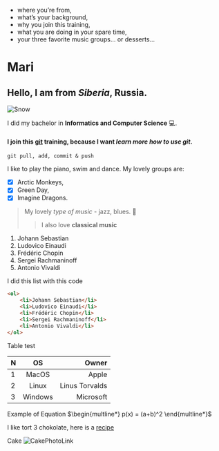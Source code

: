 * where you’re from, 
* what’s your background, 
* why you join this training, 
* what you are doing in your spare time,
* your three favorite music groups... or desserts…

# Mari
## Hello, I am from ***Siberia***, Russia.

![Snow](https://media.giphy.com/media/l2JIaYp6P3WT5Ybu0/giphy.gif)

I did my bachelor in **Informatics and Computer Science** :computer:.
#### I join this [git](https://git-scm.com) training, because I want _learn more how to use git_.
`git pull, add, commit & push`

I like to play the piano, swim and dance.
My lovely groups are: 
- [x] Arctic Monkeys, 
- [x] Green Day, 
- [x] Imagine Dragons.
>My lovely *type of music* - jazz, blues. :musical_keyboard:
>>I also love __classical music__ 

<ol>
    <li>Johann Sebastian</li>
    <li>Ludovico Einaudi</li>
    <li>Frédéric Chopin</li>
    <li>Sergei Rachmaninoff</li>
    <li>Antonio Vivaldi</li>
</ol>

I did this list with this code
```html 
<ol>
    <li>Johann Sebastian</li>
    <li>Ludovico Einaudi</li>
    <li>Frédéric Chopin</li>
    <li>Sergei Rachmaninoff</li>
    <li>Antonio Vivaldi</li>
</ol>
```
Table test

|N  | OS      | Owner         |
|:--|:-------:| -------------:|
| 1 | MacOS   | Apple         |
| 2 | Linux   | Linus Torvalds|
| 3 | Windows | Microsoft     |

Example of Equation
$\begin{multline*}
	p(x) = (a+b)^2
	\end{multline*}$
    
I like tort 3 chokolate, here is a [recipe](https://www.youtube.com/watch?v=gh2ekOIvGBg)

Cake ![CakePhotoLink](https://cookinglsl.com/wp-content/uploads/2014/04/triple-chocolate-mousse-cake-3-1.jpg)

